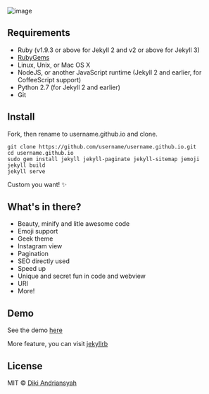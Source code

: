 ![image](http://i.imgur.com/m0e7Sta.png)

## Requirements
- Ruby (v1.9.3 or above for Jekyll 2 and v2 or above for Jekyll 3)
- [RubyGems](http://rubygems.org/pages/download)
- Linux, Unix, or Mac OS X
- NodeJS, or another JavaScript runtime (Jekyll 2 and earlier, for CoffeeScript support)
- Python 2.7 (for Jekyll 2 and earlier)
- Git

## Install

Fork, then rename to username.github.io and clone.

    git clone https://github.com/username/username.github.io.git
    cd username.github.io
    sudo gem install jekyll jekyll-paginate jekyll-sitemap jemoji
    jekyll build
    jekyll serve

Custom you want! :sparkles:

## What's in there?

 * Beauty, minify and litle awesome code
 * Emoji support
 * Geek theme
 * Instagram view
 * Pagination
 * SEO directly used
 * Speed up
 * Unique and secret fun in code and webview
 * URI
 * More!

## Demo

See the demo [here](https://blog.dikiaap.id)

More feature, you can visit [jekyllrb](http://jekyllrb.com)

## License

MIT © [Diki Andriansyah](https://dikiaap.id)

